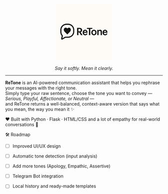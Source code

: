 
<p align="center">
  <img src="branding/retone-logo.png" alt="ReTone" width="180">
</p>

<p align="center"><em>Say it softly. Mean it clearly.</em></p>

---

**ReTone** is an AI-powered communication assistant that helps you rephrase your messages with the right tone.  
Simply type your raw sentence, choose the tone you want to convey — *Serious, Playful, Affectionate, or Neutral* —  
and ReTone returns a well-balanced, context-aware version that says what you mean, the way you mean it ✨ 

❤️ Built with
Python · Flask · HTML/CSS
and a lot of empathy for real-world conversations 🤍

🛠 Roadmap
- [ ] Improved UI/UX design
- [ ] Automatic tone detection (input analysis)
- [ ] Add more tones (Apology, Empathic, Assertive)
- [ ] Telegram Bot integration
- [ ] Local history and ready-made templates


